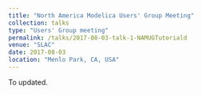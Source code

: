 ```yaml
---
title: "North America Modelica Users' Group Meeting"
collection: talks
type: "Users' Group meeting"
permalink: /talks/2017-08-03-talk-1-NAMUGTutoriald
venue: "SLAC"
date: 2017-08-03
location: "Menlo Park, CA, USA"
---
```

To updated.
